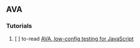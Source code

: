 ## AVA

### Tutorials

  1. [ ] to-read [AVA, low-config testing for JavaScript](https://blog.hellojs.org/ava-low-config-testing-for-javascript-71bd2d958745)